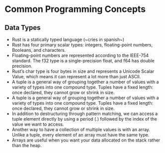 # Common Programming Concepts

## Data Types

- Rust is a statically typed language (~cries in spanish~)
- Rust has four primary scalar types: integers, floating-point numbers, Booleans, and characters.
- Floating-point numbers are represented according to the IEEE-754 standard. The f32 type is a single-precision float, and f64 has double precision.
- Rust’s char type is four bytes in size and represents a Unicode Scalar Value, which means it can represent a lot more than just ASCII.
- A tuple is a general way of grouping together a number of values with a variety of types into one compound type. Tuples have a fixed length: once declared, they cannot grow or shrink in size.
- A tuple is a general way of grouping together a number of values with a variety of types into one compound type. Tuples have a fixed length: once declared, they cannot grow or shrink in size.
- In addition to destructuring through pattern matching, we can access a tuple element directly by using a period (.) followed by the index of the value we want to access.
- Another way to have a collection of multiple values is with an array. Unlike a tuple, every element of an array must have the same type.
- Arrays are useful when you want your data allocated on the stack rather than the heap.